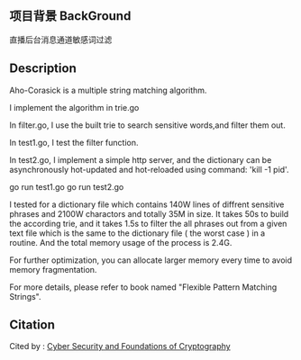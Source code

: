 
## 项目背景 BackGround

直播后台消息通道敏感词过滤

## Description

Aho-Corasick is a multiple string matching algorithm.

I implement the algorithm in trie.go

In filter.go, I use the built trie to search sensitive words,and filter them out.

In test1.go, I test the filter function.

In test2.go, I implement a simple http server, and the dictionary can be asynchronously hot-updated and hot-reloaded using command: 'kill -1 pid'.

go run test1.go
go run test2.go

I tested for a dictionary file which contains 140W lines of diffrent sensitive phrases and 2100W charactors and totally 35M in size. It takes 50s to build the according trie, and it takes 1.5s to filter the all phrases out from a given text file which is the same to the dictionary file ( the worst case ) in a routine. And the total memory usage of the process is 2.4G.

For further optimization, you can allocate larger memory every time to avoid memory fragmentation.

For more details, please refer to book named "Flexible Pattern Matching Strings".

## Citation

Cited by : [Cyber Security and Foundations of Cryptography](https://github.com/11061055/php-7.3.0-ext-curl/wiki/0.-%E7%BD%91%E7%BB%9C_____%E5%AF%86%E7%A0%81%E5%AD%A6%E4%B8%8E%E7%BD%91%E7%BB%9C%E5%AE%89%E5%85%A8)
